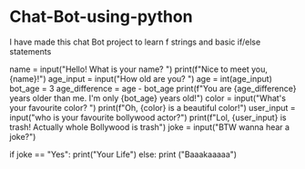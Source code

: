 # Chat-Bot-using-python
I have made this chat Bot project to learn f strings and basic if/else statements

name = input("Hello! What is your name? ")
print(f"Nice to meet you, {name}!")
age_input = input("How old are you? ")
age = int(age_input)
bot_age = 3
age_difference = age - bot_age
print(f"You are {age_difference} years older than me. I'm only {bot_age} years old!")
color = input("What's your favourite color? ")
print(f"Oh, {color} is a beautiful color!")
user_input = input("who is your favourite bollywood actor?")
print(f"Lol, {user_input} is trash! Actually whole Bollywood is trash")
joke = input("BTW wanna hear a joke?")

if joke == "Yes":
    print("Your Life")
else:
    print ("Baaakaaaaa")
